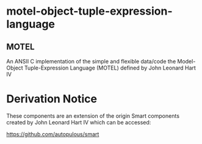 # motel-object-tuple-expression-language
## MOTEL

An ANSII C implementation of the simple and flexible data/code the Model-Object Tuple-Expression Language (MOTEL) defined by John Leonard Hart IV

# Derivation Notice

These components are an extension of the origin Smart components created by John Leonard Hart IV which can be accessed:

https://github.com/autopulous/smart
